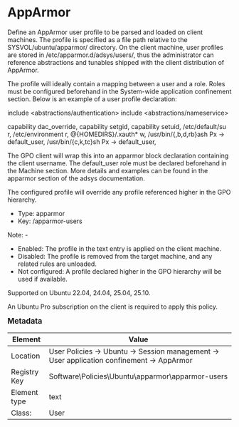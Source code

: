 # AppArmor

Define an AppArmor user profile to be parsed and loaded on client machines.
The profile is specified as a file path relative to the SYSVOL/ubuntu/apparmor/ directory.
On the client machine, user profiles are stored in /etc/apparmor.d/adsys/users/<user-name>, thus the administrator can reference abstractions and tunables shipped with the client distribution of AppArmor.

The profile will ideally contain a mapping between a user and a role. Roles must be configured beforehand in the System-wide application confinement section.
Below is an example of a user profile declaration:

  include <abstractions/authentication>
  include <abstractions/nameservice>

  capability dac_override,
  capability setgid,
  capability setuid,
  /etc/default/su r,
  /etc/environment r,
  @{HOMEDIRS}/.xauth* w,
  /usr/bin/{,b,d,rb}ash Px -> default_user,
  /usr/bin/{c,k,tc}sh Px -> default_user,

The GPO client will wrap this into an apparmor block declaration containing the client username. The default_user role must be declared beforehand in the Machine section. More details and examples can be found in the apparmor section of the adsys documentation.

The configured profile will override any profile referenced higher in the GPO hierarchy.


- Type: apparmor
- Key: /apparmor-users

Note: -
 * Enabled: The profile in the text entry is applied on the client machine.
 * Disabled: The profile is removed from the target machine, and any related rules are unloaded.
 * Not configured: A profile declared higher in the GPO hierarchy will be used if available.


Supported on Ubuntu 22.04, 24.04, 25.04, 25.10.

An Ubuntu Pro subscription on the client is required to apply this policy.



<span style="font-size: larger;">**Metadata**</span>

| Element      | Value            |
| ---          | ---              |
| Location     | User Policies -> Ubuntu -> Session management -> User application confinement -> AppArmor    |
| Registry Key | Software\Policies\Ubuntu\apparmor\apparmor-users         |
| Element type | text |
| Class:       | User       |
